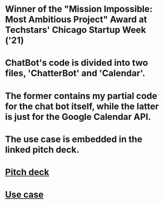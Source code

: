 # Winner of the "Mission Impossible: Most Ambitious Project" Award at Techstars' Chicago Startup Week ('21) 
# ChatBot's code is divided into two files, 'ChatterBot' and 'Calendar'. 
# The former contains my partial code for the chat bot itself, while the latter is just for the Google Calendar API. 
# The use case is embedded in the linked pitch deck.
# [Pitch deck](https://app.pitch.com/app/presentation/d92b1c31-195e-4c7a-bd18-4ef5b5c22fed/5a49967f-0c00-432d-904d-2c11c3ff083f)
# [Use case](https://www.youtube.com/watch?v=-04OcRJnrgI)

